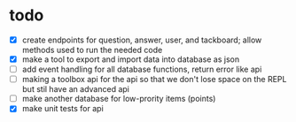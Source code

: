 # todo
- [x] create endpoints for question, answer, user, and tackboard; allow methods used to run the needed code
- [x] make a tool to export and import data into database as json
- [ ] add event handling for all database functions, return error like api
- [ ] making a toolbox api for the api so that we don't lose space on the REPL but stil have an advanced api
- [ ] make another database for low-prority items (points)
- [x] make unit tests for api